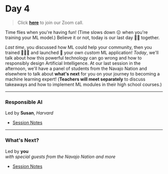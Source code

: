 # Day 4

>Click **[here](https://harvard.zoom.us/j/95976553851?pwd=S0VCTG1tVUtBeXJ2RUxNdGVnc3pidz09)** to join our Zoom call.

Time flies when you're having fun!  (Time slows down 😖 when you're training your ML model.)  Believe it or not, today is our last day 🥺😭 together.

*Last time*, you discussed how ML could help your community, then you trained 👩🏽‍🏫 and launched 🚀 your own *custom* ML application!  *Today*, we'll talk about how this powerful technology can go wrong and how to responsibly design Artificial Intelligence.  At our last session in the afternoon, we'll have a panel of students from the Navajo Nation and elsewhere to talk about **what's next** for you on your journey to becoming a machine learning expert!  (**Teachers will meet separately** to discuss takeaways and how to implement ML modules in their high school courses.)

***

### Responsible AI
<div class="message">
Led by <b>Susan</b>, <i>Harvard</i>
</div>

* [Session Notes](responsible)

***

### What's Next?
<div class="message">
Led by <b>you</b><br>
<i>with special guests from the Navajo Nation and more</i>
</div>

* [Session Notes](next)